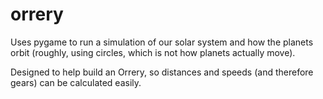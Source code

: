 # orrery

Uses pygame to run a simulation of our solar system and how the planets orbit (roughly, using circles, which is not how planets actually move). 

Designed to help build an Orrery, so distances and speeds (and therefore gears) can be calculated easily. 
